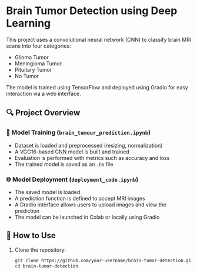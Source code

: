 # Brain Tumor Detection using Deep Learning

This project uses a convolutional neural network (CNN) to classify brain MRI scans into four categories:
- Glioma Tumor
- Meningioma Tumor
- Pituitary Tumor
- No Tumor

The model is trained using TensorFlow and deployed using Gradio for easy interaction via a web interface.

## 🔍 Project Overview

### 🧠 Model Training (`brain_tumour_prediction.ipynb`)
- Dataset is loaded and preprocessed (resizing, normalization)
- A VGG16-based CNN model is built and trained
- Evaluation is performed with metrics such as accuracy and loss
- The trained model is saved as an `.h5` file

### 🌐 Model Deployment (`deployment_code.ipynb`)
- The saved model is loaded
- A prediction function is defined to accept MRI images
- A Gradio interface allows users to upload images and view the prediction
- The model can be launched in Colab or locally using Gradio

## 🚀 How to Use

1. Clone the repository:
   ```bash
   git clone https://github.com/your-username/brain-tumor-detection.git
   cd brain-tumor-detection
